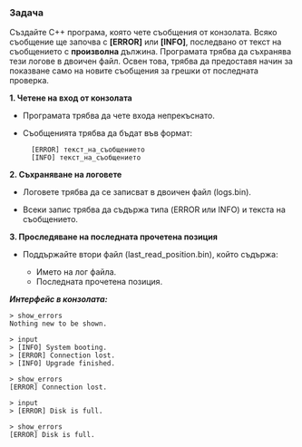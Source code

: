 ### Задача

Създайте C++ програма, която чете съобщения от конзолата. Всяко съобщение ще започва с **[ERROR]** или **[INFO]**, последвано от текст на съобщението с **произволна** дължина. Програмата трябва да съхранява тези логове в двоичен файл. Освен това, трябва да предоставя начин за показване само на новите съобщения за грешки от последната проверка.


**1. Четене на вход от конзолата**

- Програмата трябва да чете входа непрекъснато.

- Съобщенията трябва да бъдат във формат:

        [ERROR] текст_на_съобщението
        [INFO] текст_на_съобщението

**2. Съхраняване на логовете**

- Логовете трябва да се записват в двоичен файл (logs.bin).

- Всеки запис трябва да съдържа типа (ERROR или INFO) и текста на съобщението.

**3. Проследяване на последната прочетена позиция**

- Поддържайте втори файл (last_read_position.bin), който съдържа:

    - Името на лог файла.
    - Последната прочетена позиция.
    
***Интерфейс в конзолата:***
```
> show_errors
Nothing new to be shown.

> input
> [INFO] System booting.
> [ERROR] Connection lost.
> [INFO] Upgrade finished.

> show_errors
[ERROR] Connection lost.

> input
> [ERROR] Disk is full.

> show_errors
[ERROR] Disk is full.
```
